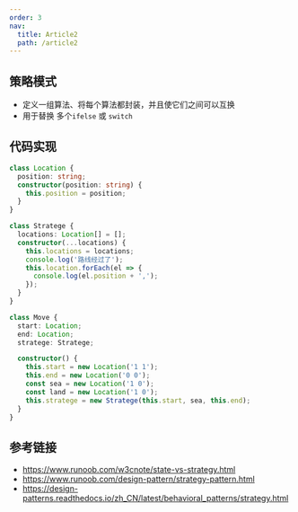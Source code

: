 ```yaml
---
order: 3
nav:
  title: Article2
  path: /article2
---
```


## 策略模式

- 定义一组算法、将每个算法都封装，并且使它们之间可以互换
- 用于替换 多个`ifelse` 或 `switch`

## 代码实现

```typescript
class Location {
  position: string;
  constructor(position: string) {
    this.position = position;
  }
}

class Stratege {
  locations: Location[] = [];
  constructor(...locations) {
    this.locations = locations;
    console.log('路线经过了');
    this.location.forEach(el => {
      console.log(el.position + ',');
    });
  }
}

class Move {
  start: Location;
  end: Location;
  stratege: Stratege;

  constructor() {
    this.start = new Location('1 1');
    this.end = new Location('0 0');
    const sea = new Location('1 0');
    const land = new Location('1 0');
    this.stratege = new Stratege(this.start, sea, this.end);
  }
}
```

## 参考链接

- https://www.runoob.com/w3cnote/state-vs-strategy.html
- https://www.runoob.com/design-pattern/strategy-pattern.html
- https://design-patterns.readthedocs.io/zh_CN/latest/behavioral_patterns/strategy.html
